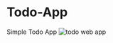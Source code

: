 # Todo-App
Simple Todo App 
![todo web app](https://github.com/P-mistry/Todo-App/assets/75114126/b1f7d8a6-41cc-4464-9c02-709d7795a2cd)
